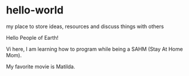 # hello-world
my place to store ideas, resources and discuss things with others 

Hello People of Earth!

Vi here, I am learning how to program while being a SAHM (Stay At Home Mom).

My favorite movie is Matilda.
